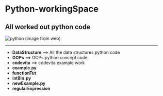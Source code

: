 # Python-workingSpace
All worked out python code
---
![python (image from web)](https://www.google.com/url?sa=i&url=http%3A%2F%2Fwww.reqstech.com%2Fpython%2F&psig=AOvVaw1p8LPwcRko3Ruqo4RcDmmL&ust=1597847113715000&source=images&cd=vfe&ved=0CAIQjRxqFwoTCICThMv6pOsCFQAAAAAdAAAAABAT)

---

+ **DataStructure** ==> All the data structures python code
+ **OOPs** ==> OOPs python concept code
+ **codevita** ==> codevita example work
+ **example.py**
+ **functionTut**
+ **intBin.py**
+ **newExample.py**
+ **regularExpression**
